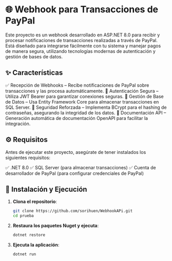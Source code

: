 # 🌐 Webhook para Transacciones de PayPal
Este proyecto es un webhook desarrollado en ASP.NET 8.0 para recibir y procesar notificaciones de transacciones realizadas a través de PayPal. Está diseñado para integrarse fácilmente con tu sistema y manejar pagos de manera segura, utilizando tecnologías modernas de autenticación y gestión de bases de datos.

## ✨ Características
✅ Recepción de Webhooks – Recibe notificaciones de PayPal sobre transacciones y las procesa automáticamente.
🔐 Autenticación Segura – Utiliza JWT Bearer para garantizar conexiones seguras.
💾 Gestión de Base de Datos – Usa Entity Framework Core para almacenar transacciones en SQL Server.
🔑 Seguridad Reforzada – Implementa BCrypt para el hashing de contraseñas, asegurando la integridad de los datos.
📄 Documentación API – Generación automática de documentación OpenAPI para facilitar la integración.

## ⚙️ Requisitos
Antes de ejecutar este proyecto, asegúrate de tener instalados los siguientes requisitos:

✅ .NET 8.0
✅ SQL Server (para almacenar transacciones)
✅ Cuenta de desarrollador de PayPal (para configurar credenciales de PayPal)


## 🚀 Instalación y Ejecución

1. **Clona el repositorio**:

   ```bash
   git clone https://github.com/sorihuen/WebhookAPi.git
   cd prueba

2. **Restaura los paquetes Nuget y ejecuta**:

   ```bash
   dotnet restore

3. **Ejecuta la aplicación**:

   ```bash
   dotnet run


   
